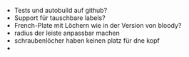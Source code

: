 * Tests und autobuild auf github?
* Support für tauschbare labels?
* French-Plate mit Löchern wie in der Version von bloody?
* radius der leiste anpassbar machen
* schraubenlöcher haben keinen platz für dne kopf
* 
